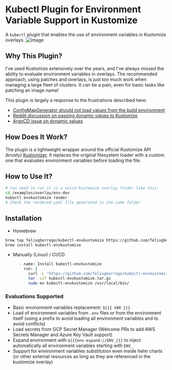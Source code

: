 # Kubectl Plugin for Environment Variable Support in Kustomize

A `kubectl` plugin that enables the use of environment variables in Kustomize overlays.
![image](docs/envkustomize?v1.jpg) 

## Why This Plugin?

I've used Kustomize extensively over the years, and I've always missed the ability to evaluate environment variables in overlays.
The recommended approach, using patches and overlays, is just too much work when managing a large fleet of clusters. It can be a pain, even for basic tasks like patching an image name!

This plugin is largely a response to the frustrations described here:

* [ConfigMapGenerator should not load values from the build environment](https://github.com/kubernetes-sigs/kustomize/issues/4731)
* [Reddit discussion on passing dynamic values to Kustomize](https://www.reddit.com/r/kubernetes/comments/116hze5/how_to_pass_dynamic_values_to_kustomize/)
* [ArgoCD issue on dynamic values](https://github.com/argoproj/argo-cd/issues/1705)

## How Does It Work?

The plugin is a lightweight wrapper around the official Kustomize API (krusty) [Kustomizer](https://github.com/kubernetes-sigs/kustomize/blob/master/api/krusty/kustomizer.go). It replaces the original filesystem loader with a custom one that evaluates environment variables before loading the file.

## How to Use It?

```bash
# You need to run it in a valid Kustomize overlay folder like this:
cd /examples/overlay/env-dev
kubectl envkustomize render
# Check the rendered.yaml file generated in the same folder
```

## Installation

* Homebrew

```bash
brew tap felixgborrego/kubectl-envkustomize https://github.com/felixgborrego/kubectl-envkustomize
brew install kubectl-envkustomize
```

* Manually (Linux) / CI/CD

```bash
      - name: Install kubectl-envkustomize
        run: |
          curl -L "https://github.com/felixgborrego/kubectl-envkustomize/releases/download/v0.0.1/kubectl-envkustomize_Linux_i386.tar.gz" -o kubectl-envkustomize.tar.gz
          tar -xzf kubectl-envkustomize.tar.gz
          sudo mv kubectl-envkustomize /usr/local/bin/
```


### Evaluations Supported

* Basic environment variables replacement: `${{{ VAR }}}`
* Load of environment variables from `.env` files or from the environment itself (using a prefix to avoid loading all environment variables and to avoid conflicts)
* Load secrets from GCP Secret Manager (Welcome PRs to add AWS Secrets Manager and Azure Key Vault support)
* Expand environment with `${{{env-expand://ENV_}}}` to inject automatically all environment variables starting with `ENV_`
* Support for environment variables substitution even inside helm charts (or other external resources as long as they are referenced in the kustomize overlay)